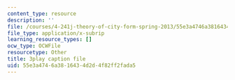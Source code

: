```yaml
---
content_type: resource
description: ''
file: /courses/4-241j-theory-of-city-form-spring-2013/55e3a4746a3816434d2d4f82ff2fada5_MOcWRURkmS0.srt
file_type: application/x-subrip
learning_resource_types: []
ocw_type: OCWFile
resourcetype: Other
title: 3play caption file
uid: 55e3a474-6a38-1643-4d2d-4f82ff2fada5
---
```

